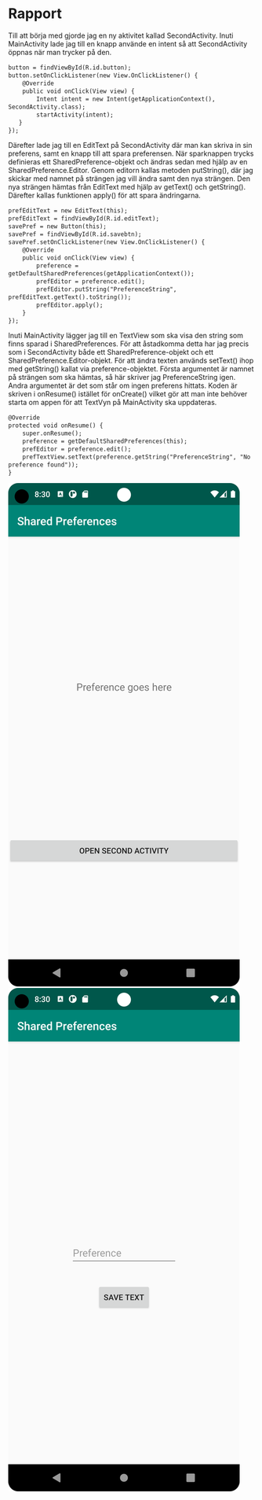 
# Rapport

Till att börja med gjorde jag en ny aktivitet kallad SecondActivity. Inuti MainActivity lade jag till
en knapp använde en intent så att SecondActivity öppnas när man trycker på den.
```
button = findViewById(R.id.button);
button.setOnClickListener(new View.OnClickListener() {
    @Override
    public void onClick(View view) {
        Intent intent = new Intent(getApplicationContext(), SecondActivity.class);
        startActivity(intent);
   }
});
```
Därefter lade jag till en EditText på SecondActivity där man kan skriva in sin preferens, samt en 
knapp till att spara preferensen. När sparknappen trycks definieras ett SharedPreference-objekt och 
ändras sedan med hjälp av en SharedPreference.Editor. Genom editorn kallas metoden putString(), där jag
skickar med namnet på strängen jag vill ändra samt den nya strängen. Den nya strängen hämtas
från EditText med hjälp av getText() och getString(). Därefter kallas funktionen apply() för att spara ändringarna.

```
prefEditText = new EditText(this);
prefEditText = findViewById(R.id.editText);
savePref = new Button(this);
savePref = findViewById(R.id.savebtn);
savePref.setOnClickListener(new View.OnClickListener() {
    @Override
    public void onClick(View view) {
        preference = getDefaultSharedPreferences(getApplicationContext());
        prefEditor = preference.edit();
        prefEditor.putString("PreferenceString", prefEditText.getText().toString());
        prefEditor.apply();
    }
});
```

Inuti MainActivity lägger jag till en TextView som ska visa den string som finns sparad i SharedPreferences.
För att åstadkomma detta har jag precis som i SecondActivity både ett SharedPreference-objekt och ett 
SharedPreference.Editor-objekt. För att ändra texten används setText() ihop med getString() kallat via preference-objektet.
Första argumentet är namnet på strängen som ska hämtas, så här skriver jag PreferenceString igen. Andra
argumentet är det som står om ingen preferens hittats. Koden är skriven i onResume() istället för onCreate()
vilket gör att man inte behöver starta om appen för att TextVyn på MainActivity ska uppdateras.

```
@Override
protected void onResume() {
    super.onResume();
    preference = getDefaultSharedPreferences(this);
    prefEditor = preference.edit();
    prefTextView.setText(preference.getString("PreferenceString", "No preference found"));
}
```
![](screenshot1.png)
![](screenshot2.png)
